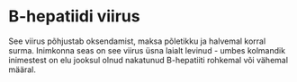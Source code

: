 # B-hepatiidi viirus

See viirus põhjustab oksendamist, maksa põletikku ja halvemal korral surma.
Inimkonna seas on see viirus üsna laialt levinud - umbes kolmandik inimestest on
elu jooksul olnud nakatunud B-hepatiiti rohkemal või vähemal määral.
